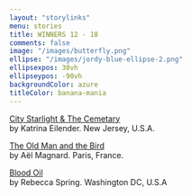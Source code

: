 ```yaml
---
layout: "storylinks"
menu: stories
title: WINNERS 12 - 18 
comments: false
image: "/images/butterfly.png"
ellipse: "/images/jordy-blue-ellipse-2.png"
ellipsexpos: 30vh 
ellipseypos: -90vh
backgroundColor: azure
titleColor: banana-mania
---
```

<p><a class=storylink href="/stories/city-starlight-cemetary">City Starlight & The Cemetary</a><br>
by Katrina Eilender. New Jersey, U.S.A.</p>

<p><a class=storylink href="/stories/old-man-bird">The Old Man and the Bird </a><br>
by Aël Magnard. Paris, France.</p>

<p><a class=storylink href="/stories/blood-oil">Blood Oil</a><br>
by Rebecca Spring. Washington DC, U.S.A</p>


